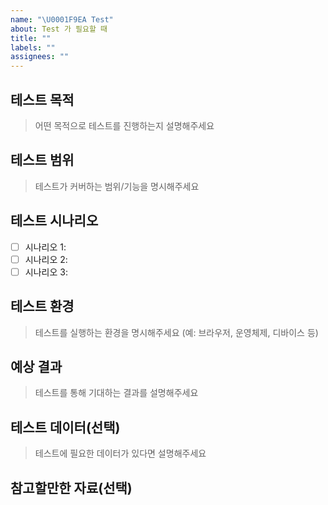 ```yaml
---
name: "\U0001F9EA Test"
about: Test 가 필요할 때
title: ""
labels: ""
assignees: ""
---
```


## 테스트 목적

> 어떤 목적으로 테스트를 진행하는지 설명해주세요

## 테스트 범위

> 테스트가 커버하는 범위/기능을 명시해주세요

## 테스트 시나리오

- [ ] 시나리오 1:
- [ ] 시나리오 2:
- [ ] 시나리오 3:

## 테스트 환경

> 테스트를 실행하는 환경을 명시해주세요 (예: 브라우저, 운영체제, 디바이스 등)

## 예상 결과

> 테스트를 통해 기대하는 결과를 설명해주세요

## 테스트 데이터(선택)

> 테스트에 필요한 데이터가 있다면 설명해주세요

## 참고할만한 자료(선택)
